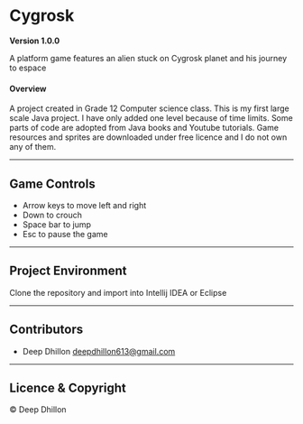 # Cygrosk

**Version 1.0.0**

A platform game features an alien stuck on Cygrosk planet and his journey to espace

#### Overview
A project created in Grade 12 Computer science class. This is my first large
scale Java project. I have only added one level because of time
limits. Some parts of code are adopted from Java books
and Youtube tutorials. Game resources and sprites are downloaded
under free licence and I do not own any of them.

---
## Game Controls
- Arrow keys to move left and right
- Down to crouch
- Space bar to jump
- Esc to pause the game

---
## Project Environment
Clone the repository and import into Intellij IDEA or Eclipse

---
## Contributors
- Deep Dhillon <deepdhillon613@gmail.com>

---
## Licence & Copyright
© Deep Dhillon